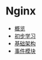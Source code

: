 # Nginx

- [概览](https://github.com/lazecoding/Note/blob/main/note/articles/nginx/概览.md)
- [初步学习](https://github.com/lazecoding/Note/blob/main/note/articles/nginx/初步学习.md)
- [基础架构](https://github.com/lazecoding/Note/blob/main/note/articles/nginx/基础架构.md)
- [事件模块](https://github.com/lazecoding/Note/blob/main/note/articles/nginx/events.md)

<!--
- [http 模块](https://github.com/lazecoding/Note/blob/main/note/articles/nginx/http.md)
- [基础架构](https://github.com/lazecoding/Note/blob/main/note/articles/nginx/基础架构.md)
-->